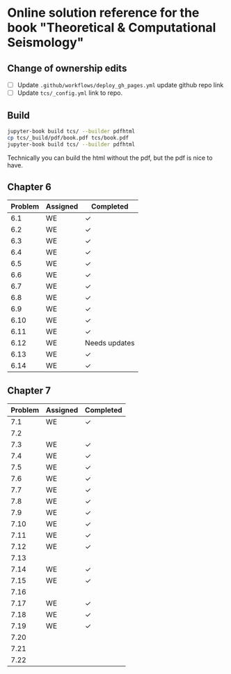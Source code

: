 # Online solution reference for the book "Theoretical & Computational Seismology"

## Change of ownership edits

- [ ] Update `.github/workflows/deploy_gh_pages.yml` update github repo link
- [ ] Update `tcs/_config.yml` link to repo.

## Build 

```bash
jupyter-book build tcs/ --builder pdfhtml
cp tcs/_build/pdf/book.pdf tcs/book.pdf
jupyter-book build tcs/ --builder pdfhtml
```

Technically you can build the html without the pdf, but the pdf is nice to 
have.

## Chapter 6      
| Problem | Assigned | Completed |
|---------|----------|-----------|
| 6.1     | WE       | ✓         |
| 6.2     | WE       | ✓         |
| 6.3     | WE       | ✓         |
| 6.4     | WE       | ✓         | 
| 6.5     | WE       | ✓         |
| 6.6     | WE       | ✓         |
| 6.7     | WE       | ✓         |
| 6.8     | WE       | ✓         |
| 6.9     | WE       | ✓         |
| 6.10     | WE       | ✓         |
| 6.11     | WE       | ✓         |
| 6.12     | WE       | Needs updates          |
| 6.13     | WE       | ✓         |
| 6.14     | WE       | ✓         |


## Chapter 7
| Problem | Assigned | Completed |
|---------|----------|-----------|
| 7.1     | WE       | ✓         |
| 7.2     |          |           |
| 7.3     | WE       | ✓         |
| 7.4     | WE       | ✓         |
| 7.5     | WE       | ✓         |
| 7.6     | WE       | ✓         |
| 7.7     | WE       | ✓         |
| 7.8     | WE       | ✓         |
| 7.9     | WE       | ✓         |
| 7.10     | WE       | ✓         |
| 7.11     | WE       | ✓         |
| 7.12     | WE       | ✓         |
| 7.13     |          |           |
| 7.14     | WE       | ✓         |
| 7.15     | WE       | ✓         |
| 7.16     |          |           |
| 7.17     | WE       | ✓         |
| 7.18     | WE       | ✓         |
| 7.19     | WE       | ✓         |
| 7.20     |          |           |
| 7.21     |          |           |
| 7.22     |          |           |
